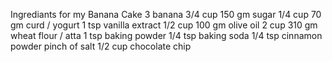 Ingrediants for my Banana Cake
3 banana
3/4 cup 150 gm sugar
1/4 cup 70 gm curd / yogurt
1 tsp vanilla extract
1/2 cup 100 gm olive oil
2 cup 310 gm wheat flour / atta
1 tsp baking powder
1/4 tsp baking soda
1/4 tsp cinnamon powder
pinch of salt
1/2 cup chocolate chip
